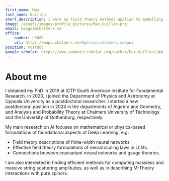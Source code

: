```yaml
---
first_name: Max
last_name: Guillen
short_description: I work on field theory methods applied to modelling of deep neural networks.
image: /assets/images/profile_pictures/Max_Guillen.png
email: maxgui@chalmers.se
office:
    number: L3088
    url: https://maps.chalmers.se/#person:chalmers:maxgui
position: Postdoc
google_scholar: https://www.semanticscholar.org/author/Max-Guillen/144171948
---
```


# About me

I obtained my PhD in 2019 at ICTP South American Institute for Fundamental Research. In 2020, I joined the Department of Physics and Astronomy at Uppsala University as a postdoctoral researcher. I started a new postdoctoral position in 2024 in the departments of Algebra and Geometry, and Analysis and Probability Theory at Chalmers University of Technology and the University of Gothenburg, respectively.

My main research on AI focuses on mathematical or physics-based formulations of foundational aspects of Deep Learning, e.g:

- Field theory descriptions of finite-width neural networks
- Effective field theory formulations of neural scaling laws in LLMs.
- Connections between equivariant neural networks and gauge theories.

I am also interested in finding efficient methods for computing massless and massive string scattering amplitudes, as well as in describing M-Theory interactions with pure spinors.